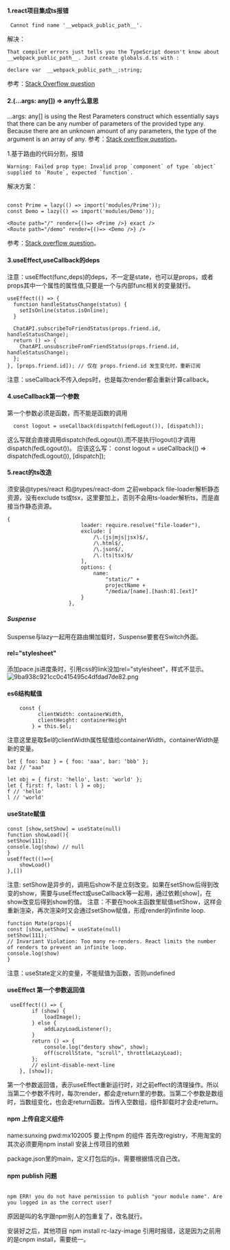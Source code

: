 #### 1.react项目集成ts报错
```
 Cannot find name '__webpack_public_path__'.
```
解决：
```
That compiler errors just tells you the TypeScript doesn't know about __webpack_public_path__. Just create globals.d.ts with :

declare var  __webpack_public_path__:string; 
```
参考：[Stack Overflow question](https://stackoverflow.com/questions/37186218/in-webpack-how-do-i-set-the-public-path-dynamically)

#### 2.(...args: any[]) => any什么意思
...args: any[] is using the Rest Parameters construct which essentially says that there can be any number of parameters of the provided type any. Because there are an unknown amount of any parameters, the type of the argument is an array of any.
参考：[Stack overflow question](https://stackoverflow.com/questions/50726326/how-to-go-about-understanding-the-type-args-any-any)。

1.基于路由的代码分割，报错
```
Warning: Failed prop type: Invalid prop `component` of type `object` supplied to `Route`, expected `function`.
```
解决方案：
```

const Prime = lazy(() => import('modules/Prime'));
const Demo = lazy(() => import('modules/Demo'));

<Route path="/" render={()=> <Prime />} exact />
<Route path="/demo" render={()=> <Demo />} />
```
参考：[Stack overflow question](https://stackoverflow.com/questions/53007905/react-router-with-react-16-6-suspense-invalid-prop-component-of-type-object)。

#### 3.useEffect,useCallback的deps
注意：useEffect(func,deps)的deps，不一定是state，也可以是props，或者props其中一个属性的属性值,只要是一个与内部func相关的变量就行。
```
useEffect(() => {
  function handleStatusChange(status) {
    setIsOnline(status.isOnline);
  }

  ChatAPI.subscribeToFriendStatus(props.friend.id, handleStatusChange);
  return () => {
    ChatAPI.unsubscribeFromFriendStatus(props.friend.id, handleStatusChange);
  };
}, [props.friend.id]); // 仅在 props.friend.id 发生变化时，重新订阅
```
注意：useCallback不传入deps时，也是每次render都会重新计算callback。

#### 4.useCallback第一个参数
第一个参数必须是函数，而不能是函数的调用
```
  const logout = useCallback(dispatch(fedLogout()), [dispatch]);
```
这么写就会直接调用dispatch(fedLogout()),而不是执行logout()才调用dispatch(fedLogout())。
应该这么写：
  const logout = useCallback(() => dispatch(fedLogout()), [dispatch]);
  
#### 5.react的ts改造
须安装@types/react 和@types/react-dom
之前webpack file-loader解析静态资源，没有exclude ts或tsx，这里要加上，否则不会用ts-loader解析ts，而是直接当作静态资源。
```
{
                        loader: require.resolve("file-loader"),
                        exclude: [
                            /\.(js|mjs|jsx)$/,
                            /\.html$/,
                            /\.json$/,
                            /\.(ts|tsx)$/
                        ],
                        options: {
                            name:
                                "static/" +
                                projectName +
                                "/media/[name].[hash:8].[ext]"
                        }
                    },
```

##### Suspense
Suspense与lazy一起用在路由懒加载时，Suspense要套在Switch外面。
#### rel="stylesheet"
添加pace.js进度条时，引用css的link没加rel="stylesheet"，样式不显示。
![9ba938c921cc0c415495c4dfdad7de82.png](evernotecid://AEB4F5B5-0496-45C8-A67F-414847E50655/appyinxiangcom/25152521/ENResource/p8)

#### es6结构赋值
```
    const {
          clientWidth: containerWidth,
          clientHeight: containerHeight
        } = this.$el;
```
注意这里是取$el的clientWidth属性赋值给containerWidth，containerWidth是新的变量。
```
let { foo: baz } = { foo: 'aaa', bar: 'bbb' };
baz // "aaa"

let obj = { first: 'hello', last: 'world' };
let { first: f, last: l } = obj;
f // 'hello'
l // 'world'
```

#### useState赋值
```
const [show,setShow] = useState(null)
function showLoad(){
setShow(111);
console.log(show) // null
}
useEffect(()=>{
    showLoad()
},[])
```
注意:
setShow是异步的，调用后show不是立刻改变。如果在setShow后得到改变的show，需要与useEffect或useCallback等一起用，通过依赖[show]，在show改变后得到show的值。
注意：不要在hook主函数里赋值setShow，这样会重新渲染，再次渲染时又会通过setShow赋值，形成render的infinite loop.
```
function Mate(props){
const [show,setShow] = useState(null)
setShow(111);
// Invariant Violation: Too many re-renders. React limits the number of renders to prevent an infinite loop.
console.log(show)
}
```
注意：useState定义的变量，不能赋值为函数，否则undefined

#### useEffect 第一个参数返回值
```
 useEffect(() => {
        if (show) {
            loadImage();
        } else {
            addLazyLoadListener();
        }
        return () => {
            console.log("destory show", show);
            off(scrollState, "scroll", throttleLazyLoad);
        };
        // eslint-disable-next-line
    }, [show]);
```
第一个参数返回值，表示useEffect重新运行时，对之前effect的清理操作。所以当第二个参数不传时，每次render，都会走return里的参数。当第二个参数是数组时，当数组变化，也会走return函数。当传入空数组，组件卸载时才会走return。
#### npm 上传自定义组件
name:sunxing
pwd:mx102005
要上传npm 的组件
首先改registry，不用淘宝的
其次必须要用npm install 安装上传项目的依赖

package.json里的main，定义打包后的js，需要根据情况自己改。
#### npm publish 问题
```

npm ERR! you do not have permission to publish "your module name". Are you logged in as the correct user?
```
原因是叫的名字跟npm别人的包重复了，改名就行。

安装好之后，其他项目 npm install rc-lazy-image 引用时报错，这是因为之前用的是cnpm install，需要统一。



